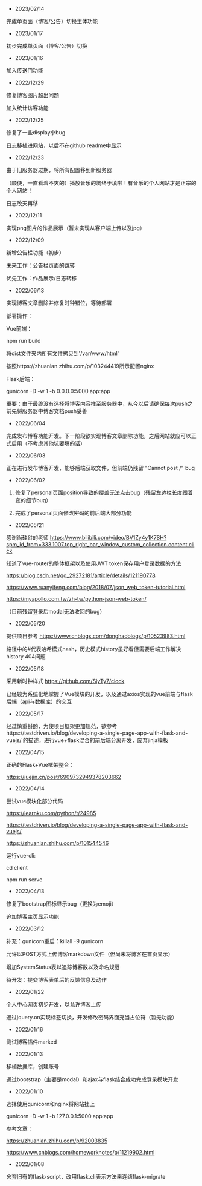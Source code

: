 + 2023/02/14

完成单页面（博客/公告）切换主体功能

+ 2023/01/17

初步完成单页面（博客/公告）切换

+ 2023/01/16

加入传送门功能

+ 2022/12/29

修复博客图片超出问题

加入统计访客功能

+ 2022/12/25

修复了一些display小bug

日志移植进网站，以后不在github readme中显示

+ 2022/12/23

由于旧服务器过期，将所有配置移到新服务器

（顺便，一直看着不爽的）播放音乐的坑终于填啦！有音乐的个人网站才是正宗的个人网站！

日志改天再移

+ 2022/12/11

实现png图片的作品展示（暂未实现从客户端上传以及jpg）

+ 2022/12/09

新增公告栏功能（初步）

未来工作：公告栏页面的跳转

优先工作：作品展示/日志转移

+ 2022/06/13

实现博客文章删除并修复时钟错位，等待部署

部署操作：

Vue前端：

npm run build

将dist文件夹内所有文件拷贝到'/var/www/html'

按照https://zhuanlan.zhihu.com/p/103244419所示配置nginx

Flask后端：

gunicorn -D -w 1 -b 0.0.0.0:5000 app:app

重要：由于最终没有选择将博客内容推至服务器中，从今以后请确保每次push之前先将服务器中博客文档push妥善

+ 2022/06/04

完成发布博客功能开发。下一阶段欲实现博客文章删除功能，之后网站就应可以正式启用（不考虑其他坑要填的话）

+ 2022/06/03

正在进行发布博客开发，能够后端获取文件，但前端仍残留 "Cannot post /" bug

+ 2022/06/02

1. 修复了personal页面position导致的覆盖无法点击bug（残留左边栏长度跟着变的细节bug）

2. 完成了personal页面修改密码的前后端大部分功能

+ 2022/05/21

感谢尚硅谷的老师 https://www.bilibili.com/video/BV1Zy4y1K7SH?spm_id_from=333.1007.top_right_bar_window_custom_collection.content.click

知道了vue-router的整体框架以及使用JWT token保存用户登录数据的方法

https://blog.csdn.net/qq_29272181/article/details/121190778

https://www.ruanyifeng.com/blog/2018/07/json_web_token-tutorial.html

https://myapollo.com.tw/zh-tw/python-json-web-token/

（目前残留登录后modal无法收回的bug）

+ 2022/05/20

提供项目参考 https://www.cnblogs.com/donghaoblogs/p/10523983.html

路径中的#代表哈希模式hash，历史模式history虽好看但需要后端工作解决history 404问题

+ 2022/05/18

采用新时钟样式 https://github.com/SlyTy7/clock

已经较为系统化地掌握了Vue模块的开发，以及通过axios实现的vue前端与flask后端（api与数据库）的交互

+ 2022/05/17

经过慎重斟酌，为使项目框架更加规范，欲参考https://testdriven.io/blog/developing-a-single-page-app-with-flask-and-vuejs/ 的描述，进行vue+flask混合的前后端分离开发，废弃jinja模板

+ 2022/04/15

正确的Flask+Vue框架整合：

https://juejin.cn/post/6909732949378203662

+ 2022/04/14

尝试vue模块化部分代码

https://learnku.com/python/t/24985

https://testdriven.io/blog/developing-a-single-page-app-with-flask-and-vuejs/

https://zhuanlan.zhihu.com/p/101544546

运行vue-cli:

cd client

npm run serve

+ 2022/04/13

修复了bootstrap图标显示bug（更换为emoji）

追加博客主页显示功能

+ 2022/03/12

补充：gunicorn重启：killall -9 gunicorn

允许以POST方式上传博客markdown文件（但尚未将博客在首页显示）

增加SystemStatus表以追踪博客数以及命名规范

待开发：提交博客表单后的反馈信息及动作

+ 2022/01/22

个人中心网页初步开发，以允许博客上传

通过jquery.on实现标签切换，开发修改密码界面充当占位符（暂无功能）

+ 2022/01/16

测试博客插件marked

+ 2022/01/13

移植数据库，创建账号

通过bootstrap（主要是modal）和ajax与flask结合成功完成登录模块开发

+ 2022/01/10

选择使用gunicorn和nginx将网站挂上

gunicorn -D -w 1 -b 127.0.0.1:5000 app:app

参考文章：

https://zhuanlan.zhihu.com/p/92003835

https://www.cnblogs.com/homeworknotes/p/11219902.html

+ 2022/01/08

舍弃旧有的flask-script，改用flask.cli表示方法来连结flask-migrate